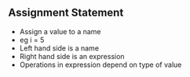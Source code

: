 ## Assignment Statement
- Assign a value to a name
- eg i = 5
- Left hand side is a name
- Right hand side is an expression
- Operations in expression depend on type of value




